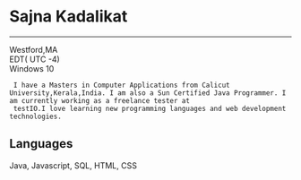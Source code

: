 # Sajna Kadalikat
-----------------
 Westford,MA   
 EDT(  UTC -4)  
 Windows 10  
   
     I have a Masters in Computer Applications from Calicut University,Kerala,India. I am also a Sun Certified Java Programmer. I am currently working as a freelance tester at  
     testIO.I love learning new programming languages and web development technologies.   
      
## Languages

  Java, Javascript, SQL, HTML, CSS
